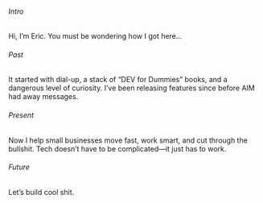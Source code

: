 ###### Intro
Hi, I’m Eric. You must be wondering how I got here...

###### Past
It started with dial-up, a stack of “DEV for Dummies” books, and a dangerous level of curiosity.  I’ve been releasing features since before AIM had away messages.

###### Present
Now I help small businesses move fast, work smart, and cut through the bullshit.  Tech doesn’t have to be complicated—it just has to work.

###### Future
Let’s build cool shit.

<!---
ericfledderman/ericfledderman is a ✨ special ✨ repository because its `README.md` (this file) appears on your GitHub profile.
You can click the Preview link to take a look at your changes.
--->
